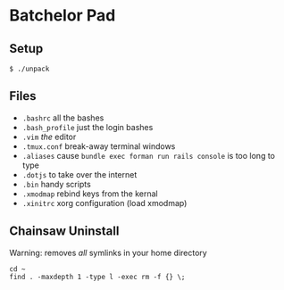 
Batchelor Pad
================


Setup
---------------
```
$ ./unpack
```
Files
---------------
* `.bashrc` all the bashes
* `.bash_profile` just the login bashes
* `.vim` *the* editor
* `.tmux.conf` break-away terminal windows
* `.aliases` cause `bundle exec forman run rails console` is too long to type
* `.dotjs` to take over the internet
* `.bin` handy scripts
* `.xmodmap` rebind keys from the kernal
* `.xinitrc` xorg configuration (load xmodmap)

Chainsaw Uninstall
--------------------
Warning: removes *all* symlinks in your home directory
```
cd ~
find . -maxdepth 1 -type l -exec rm -f {} \;
```
